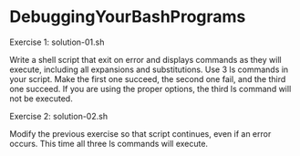 # DebuggingYourBashPrograms

Exercise 1: solution-01.sh

Write a shell script that exit on error and displays commands as they will execute, including all expansions and substitutions. Use 3 ls commands in your script. Make the first one succeed, the second one fail, and the third one succeed. If you are using the proper options, the third ls command will not be executed.

Exercise 2: solution-02.sh

Modify the previous exercise so that script continues, even if an error occurs. This time all three ls commands will execute.
